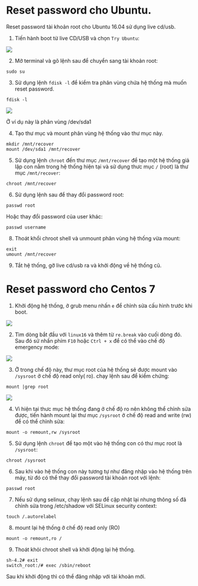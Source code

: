 # Reset password cho Ubuntu.
Reset password tài khoản root cho Ubuntu 16.04 sử dụng live cd/usb.
1. Tiến hành boot từ live CD/USB và chọn `Try Ubuntu`:

![](http://i.imgur.com/9OkH4Zn.png)

2. Mở terminal và gõ lệnh sau để chuyển sang tài khoản root:
```
sudo su
```

3. Sử dụng lệnh `fdisk -l` để kiểm tra phân vùng chứa hệ thống mà muốn reset password.
```
fdisk -l
```

![](http://i.imgur.com/uc4FYir.png)

Ở ví dụ này là phân vùng /dev/sda1

4. Tạo thư mục và mount phân vùng hệ thống vào thư mục này.
```
mkdir /mnt/recover
mount /dev/sda1 /mnt/recover
```

5. Sử dụng lệnh `chroot` đến thư mục `/mnt/recover` để tạo một hệ thống giả lập con nằm trong hệ thống hiện tại và sử dụng thưc mục `/` (root) là thư mục `/mnt/recover`:
```
chroot /mnt/recover
```

6. Sử dụng lệnh sau để thay đổi password root:
```
passwd root
```

Hoặc thay đổi password của user khác:
```
passwd username
```

8. Thoát khổi chroot shell và unmount phân vùng hệ thống vừa mount:
```
exit 
umount /mnt/recover
```

9. Tắt hệ thống, gỡ live cd/usb ra và khởi động về hệ thống cũ.

# Reset password cho Centos 7

1. Khởi động hệ thống, ở grub menu nhấn `e` để chỉnh sửa cấu hình trước khi boot.

![](http://i.imgur.com/DJPCKmr.png)

2. Tìm dòng bắt đầu với `linux16` và thêm từ `re.break` vào cuối dòng đó. Sau đó sử nhấn phím `F10` hoặc `Ctrl + x` để có thể vào chế độ emergency mode:

![](http://i.imgur.com/D4tbJIW.png)

3. Ở trong chế độ này, thư mục root của hệ thống sẽ được mount vào `/sysroot` ở chế độ read only( ro). chạy lệnh sau để kiểm chứng:
```
mount |grep root
```

![](http://i.imgur.com/Zq2bykv.png)

4. Vì hiện tại thưc mục hệ thống đang ở chế độ ro nên không thể chỉnh sửa được, tiến hành mount lại thư mục `/sysroot` ở chế độ read and write (rw) để có thể chỉnh sửa:
```
mount -o remount,rw /sysroot
```

5. Sử dụng lệnh `chroot` để  tạo một vào hệ thống con có thư mục root là `/sysroot`:
```
chroot /sysroot
```

6. Sau khi vào hệ thống con này tương tự như đăng nhập vào hệ thống trên máy, từ đó có thể thay đổi password tài khoản root với lệnh:
```
passwd root
```

7. Nếu sử dụng selinux, chạy lệnh sau để cập nhật lại nhưng thông số đã chỉnh sửa trong /etc/shadow với SELinux security context:
```
touch /.autorelabel
```
8. mount lại hệ thống ở chế độ read only (RO)
```
mount -o remount,ro /
```

9. Thoát khỏi chroot shell và khởi động lại hệ thống.

```
sh-4.2# exit 
switch_root:/# exec /sbin/reboot
```

Sau khi khởi động thì có thể đăng nhập với tài khoản mới.


